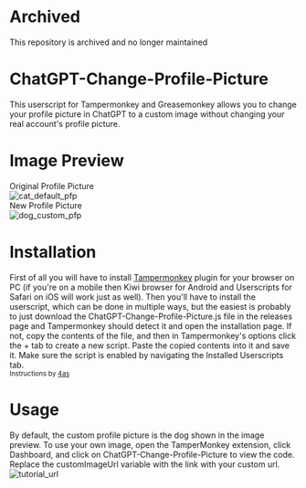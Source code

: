 # Archived
This repository is archived and no longer maintained

# ChatGPT-Change-Profile-Picture
This userscript for Tampermonkey and Greasemonkey allows you to change your profile picture in ChatGPT to a custom image without changing your real account's profile picture.

# Image Preview
Original Profile Picture <br/>
![cat_default_pfp](https://github.com/wbrandon25/ChatGPT-Change-Profile-Picture/assets/73367549/acc47f96-0014-4740-9af0-84076fca5959) <br/>
New Profile Picture <br/>
![dog_custom_pfp](https://github.com/wbrandon25/ChatGPT-Change-Profile-Picture/assets/73367549/65856c13-b9c2-4848-b505-fb091c81503f)

# Installation 
First of all you will have to install [Tampermonkey](https://www.tampermonkey.net/) plugin for your browser on PC (if you're on a mobile then Kiwi browser for Android and Userscripts for Safari on iOS will work just as well). Then you'll have to install the userscript, which can be done in multiple ways, but the easiest is probably to just download the ChatGPT-Change-Profile-Picture.js file in the releases page and Tampermonkey should detect it and open the installation page. If not, copy the contents of the file, and then in Tampermonkey's options click the + tab to create a new script. Paste the copied contents into it and save it. Make sure the script is enabled by navigating the Installed Userscripts tab. <br/>
<sub>Instructions by [4as](https://github.com/4as/ChatGPT-DeMod#installation)</sub>

# Usage
By default, the custom profile picture is the dog shown in the image preview. To use your own image, open the TamperMonkey extension, click Dashboard, and click on ChatGPT-Change-Profile-Picture to view the code. Replace the customImageUrl variable with the link with your custom url. <br/>
![tutorial_url](https://github.com/wbrandon25/ChatGPT-Change-Profile-Picture/assets/73367549/69600e32-6869-4fb9-9227-043ce4ba2ffb)
